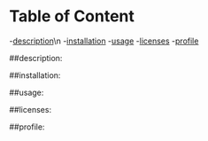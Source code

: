 # Table of Content
-[description](#description)\n
-[installation](#installation)
-[usage](#usage)
-[licenses](#licenses)
-[profile](#profile)

##description:

##installation:

##usage:

##licenses:

##profile: